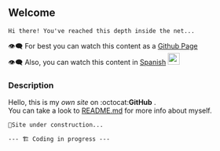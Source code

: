 ## Welcome
`Hi there! You've reached this depth inside the net...`       

👁‍🗨 For best you can watch this content as a [Github Page](https://pedroescribanomendez.github.io/Me/)      
👁‍🗨 Also, you can watch this content in [Spanish](https://pedroescribanomendez.github.io/Yo/index-es.md) <img src="https://user-images.githubusercontent.com/84480770/119225663-6180e580-bb05-11eb-9e87-f83e12a40f7c.png" width="24" height="24" /> 

### Description
Hello, this is my _own_ _site_ on  :octocat:**GitHub** .  
You can take a look to [README.md](https://github.com/PedroEscribanoMendez/Me/blob/gh-pages/README.md) for more info about myself.  
 

```markdown
🚧Site under construction...

--- 🏗 Coding in progress ---
```
